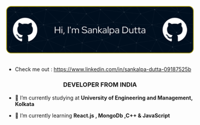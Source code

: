 <div align=center>
<img src="img/github-header-image.png">
</div>
<br>


- Check me out : https://www.linkedin.com/in/sankalpa-dutta-09187525b
  


<h3 align="center">DEVELOPER FROM INDIA</h3>



- 🔭 I’m currently studying at **University of Engineering and Management, Kolkata**

- 🌱 I’m currently learning **React.js , MongoDb ,C++ & JavaScript**


<p align="left">
</p>







